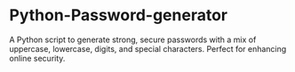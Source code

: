 # Python-Password-generator
A Python script to generate strong, secure passwords with a mix of uppercase, lowercase, digits, and special characters. Perfect for enhancing online security.
